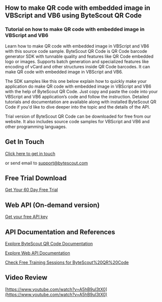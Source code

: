 ## How to make QR code with embedded image in VBScript and VB6 using ByteScout QR Code

### Tutorial on how to make QR code with embedded image in VBScript and VB6

Learn how to make QR code with embedded image in VBScript and VB6 with this source code sample. ByteScout QR Code is QR Code barcode generator SDK with tunnable quality and features like QR Code embedded logo or images. Supports batch generation and specialized features like encoding of vCard and other structures inside QR Code barcodes. It can make QR code with embedded image in VBScript and VB6.

The SDK samples like this one below explain how to quickly make your application do make QR code with embedded image in VBScript and VB6 with the help of ByteScout QR Code. Just copy and paste the code into your VBScript and VB6 application’s code and follow the instruction. Detailed tutorials and documentation are available along with installed ByteScout QR Code if you'd like to dive deeper into the topic and the details of the API.

Trial version of ByteScout QR Code can be downloaded for free from our website. It also includes source code samples for VBScript and VB6 and other programming languages.

## Get In Touch

[Click here to get in touch](https://bytescout.zendesk.com/hc/en-us/requests/new?subject=ByteScout%20QR%20Code%20Question)

or send email to [support@bytescout.com](mailto:support@bytescout.com?subject=ByteScout%20QR%20Code%20Question) 

## Free Trial Download

[Get Your 60 Day Free Trial](https://bytescout.com/download/web-installer?utm_source=github-readme)

## Web API (On-demand version)

[Get your free API key](https://pdf.co/documentation/api?utm_source=github-readme)

## API Documentation and References

[Explore ByteScout QR Code Documentation](https://bytescout.com/documentation/index.html?utm_source=github-readme)

[Explore Web API Documentation](https://pdf.co/documentation/api?utm_source=github-readme)

[Check Free Training Sessions for ByteScout%20QR%20Code](https://academy.bytescout.com/)

## Video Review

[https://www.youtube.com/watch?v=A5hB9ul3tX0](https://www.youtube.com/watch?v=A5hB9ul3tX0)